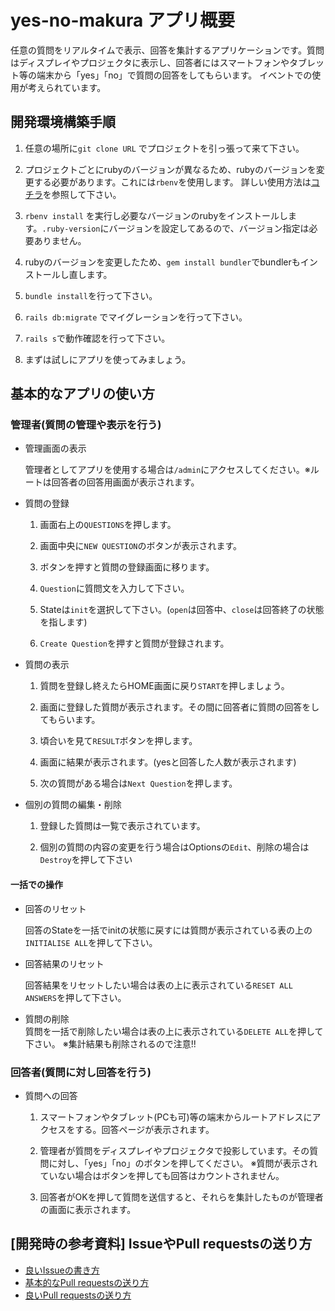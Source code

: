 # yes-no-makura アプリ概要
任意の質問をリアルタイムで表示、回答を集計するアプリケーションです。質問はディスプレイやプロジェクタに表示し、回答者にはスマートフォンやタブレット等の端末から「yes」「no」で質問の回答をしてもらいます。
イベントでの使用が考えられています。


## 開発環境構築手順
1. 任意の場所に`git clone URL` でプロジェクトを引っ張って来て下さい。

1. プロジェクトごとにrubyのバージョンが異なるため、rubyのバージョンを変更する必要があります。これには`rbenv`を使用します。
詳しい使用方法は[コチラ](http://vdeep.net/mac-ruby-rubyonrails)を参照して下さい。

1. `rbenv install` を実行し必要なバージョンのrubyをインストールします。`.ruby-version`にバージョンを設定してあるので、バージョン指定は必要ありません。

1. rubyのバージョンを変更したため、`gem install bundler`でbundlerもインストールし直します。

1. `bundle install`を行って下さい。

1. `rails db:migrate` でマイグレーションを行って下さい。

1. `rails s`で動作確認を行って下さい。

1. まずは試しにアプリを使ってみましょう。


## 基本的なアプリの使い方
### 管理者(質問の管理や表示を行う)

 - 管理画面の表示

    管理者としてアプリを使用する場合は`/admin`にアクセスしてください。※ルートは回答者の回答用画面が表示されます。


- 質問の登録
  1. 画面右上の`QUESTIONS`を押します。

  1. 画面中央に`NEW QUESTION`のボタンが表示されます。

  1. ボタンを押すと質問の登録画面に移ります。

  1. `Question`に質問文を入力して下さい。

  1. Stateは`init`を選択して下さい。(`open`は回答中、`close`は回答終了の状態を指します)

  1. `Create Question`を押すと質問が登録されます。


- 質問の表示
  1. 質問を登録し終えたらHOME画面に戻り`START`を押しましょう。

  1. 画面に登録した質問が表示されます。その間に回答者に質問の回答をしてもらいます。

  1. 頃合いを見て`RESULT`ボタンを押します。

  1. 画面に結果が表示されます。(yesと回答した人数が表示されます)

  1. 次の質問がある場合は`Next Question`を押します。

- 個別の質問の編集・削除
  1. 登録した質問は一覧で表示されています。

  1. 個別の質問の内容の変更を行う場合はOptionsの`Edit`、削除の場合は`Destroy`を押して下さい



#### 一括での操作
- 回答のリセット  

  回答のStateを一括でinitの状態に戻すには質問が表示されている表の上の`INITIALISE ALL`を押して下さい。

- 回答結果のリセット  

  回答結果をリセットしたい場合は表の上に表示されている`RESET ALL ANSWERS`を押して下さい。

- 質問の削除  
  質問を一括で削除したい場合は表の上に表示されている`DELETE ALL`を押して下さい。
  ※集計結果も削除されるので注意!!



### 回答者(質問に対し回答を行う)
- 質問への回答
  1. スマートフォンやタブレット(PCも可)等の端末からルートアドレスにアクセスをする。回答ページが表示されます。

  1. 管理者が質問をディスプレイやプロジェクタで投影しています。その質問に対し、「yes」「no」のボタンを押してください。
    ※質問が表示されていない場合はボタンを押しても回答はカウントされません。
  1. 回答者がOKを押して質問を送信すると、それらを集計したものが管理者の画面に表示されます。



## [開発時の参考資料] IssueやPull requestsの送り方
- [良いIssueの書き方](http://kuroeveryday.blogspot.jp/2015/08/bug-issues.html)
- [基本的なPull requestsの送り方](http://www.atmarkit.co.jp/ait/articles/1702/27/news022.html)
- [良いPull requestsの送り方](https://yakst.com/ja/posts/1625)
